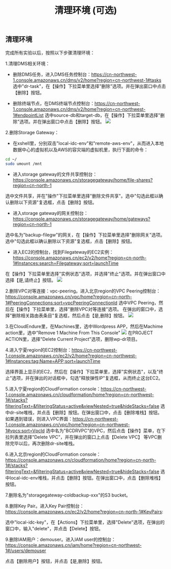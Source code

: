 ﻿---
title: "清理环境 (可选)"
chapter: false
weight: 80
---

## 清理环境

完成所有实验以后，按照以下步骤清理环境：

1.清理DMS相关环境：

* 删除DMS任务，进入DMS任务控制台：https://cn-northwest-1.console.amazonaws.cn/dms/v2/home?region=cn-northwest-1#tasks
选中"dr-task"，在【操作】下拉菜单里选择"删除"选项。并在弹出窗口中点击【删除】按钮。

* 删除终端节点，在DMS终端节点控制台：https://cn-northwest-1.console.amazonaws.cn/dms/v2/home?region=cn-northwest-1#endpointList
选中source-db和target-db，在【操作】下拉菜单里选择"删除"选项。并在弹出窗口中点击【删除】按钮。
![](/images/CleanUp/deleteEndpoints.png)

2.删除Storage Gateway：

* 在xshell里，分别双击"local-idc-env"和"remote-aws-env"，从而进入本地数据中心的虚拟机以及AWS的容灾端的虚拟机里，执行下面的命令：
```bash
cd ~/
sudo umount /mnt
```

* 进入storage gateway的文件共享控制台：https://console.amazonaws.cn/storagegateway/home/file-shares?region=cn-north-1

选中文件共享，并在"操作"下拉菜单里选择"删除文件共享"。选中"勾选此框以确认删除以下资源"复选框，点击【删除】按钮。

* 进入storage gateway的网关控制台：https://console.amazonaws.cn/storagegateway/home/gateways?region=cn-north-1

选中名为"backup-filegw"的网关，在【操作】下拉菜单里选择"删除网关"选项。选中"勾选此框以确认删除以下资源"复选框，点击【删除】按钮。

* 进入EC2的控制台，找到Filegateway的EC2实例：https://console.amazonaws.cn/ec2/v2/home?region=cn-north-1#Instances:search=Filegateway;sort=launchTime

在【操作】下拉菜单里选择"实例状态"选项，并选择"终止"选项。并在弹出窗口中选择【是,请终止】按钮。
![](/images/CleanUp/deleteStorageGWEC2.png)

2.删除VPC对等连接：vpc-peering。进入北京region的VPC Peering控制台：https://console.amazonaws.cn/vpc/home?region=cn-north-1#PeeringConnections:sort=vpcPeeringConnectionId
选中VPC Peering，然后在【操作】下拉菜单里，选择"删除VPC对等连接"选项。
在弹出的窗口中，选择"删除相关路由表条目"复选框，然后点击【是,删除】按钮。
![](/images/CleanUp/deleteVPCPeering1.png)

3.在CloudEndure里，在Machines里，选中Wordpress APP，然后在Machime action里，选中"Remove 1 Machine From This Console"
![](/images/CleanUp/removeMachineFromCE.png)
在PROJECT ACTION里，选择"Delete Current Project"选项，删除wp-dr项目。

4.进入宁夏region的EC2控制台：https://cn-northwest-1.console.amazonaws.cn/ec2/v2/home?region=cn-northwest-1#Instances:tag:Name=APP;sort=launchTime

选择界面上显示的EC2，然后在【操作】下拉菜单里，选择"实例状态"，以及"终止"选项，并在弹出的对话框中，勾选"释放弹性IP"复选框，从而终止这台EC2。

5.进入宁夏region的CloudFormation console：https://cn-northwest-1.console.amazonaws.cn/cloudformation/home?region=cn-northwest-1#/stacks?filteringText=&filteringStatus=active&viewNested=true&hideStacks=false
选中dr-site堆栈，并点击【删除】按钮。在弹出窗口中，点击【删除堆栈】按钮。
如果遇到错误，则进入VPC界面：https://cn-northwest-1.console.amazonaws.cn/vpc/home?region=cn-northwest-1#vpcs:sort=VpcId
选中名为"BCDRVPC"的VPC，然后点击【操作】菜单，在下拉列表里选择"Delete VPC"，并在弹出的窗口上点击【Delete VPC】
等VPC删除完毕以后，再次删除dr-site堆栈。

6.进入北京region的CloudFormation console：https://console.amazonaws.cn/cloudformation/home?region=cn-north-1#/stacks?filteringText=&filteringStatus=active&viewNested=true&hideStacks=false
选中local-idc-env堆栈，并点击【删除】按钮。在弹出窗口中，点击【删除堆栈】按钮。

7.删除名为"storagegateway-coldbackup-xxx"的S3 bucket。

8.删除Key Pair。进入Key Pair控制台：https://console.amazonaws.cn/ec2/v2/home?region=cn-north-1#KeyPairs:

选中"local-idc-key"，在【Actions】下拉菜单里，选择"Delete"选项，在弹出的窗口中，输入"delete"，并点击【Delete】按钮。

9.删除IAM用户：demouser。进入IAM user的控制台：https://console.amazonaws.cn/iam/home?region=cn-northwest-1#/users/demouser

点击【删除用户】按钮，并点击【是,删除】按钮。

